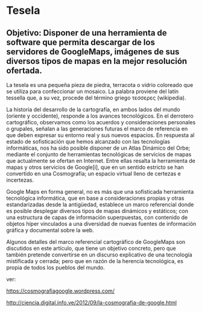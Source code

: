 Tesela 
====

Objetivo: Disponer de una herramienta de software que permita descargar de los servidores de GoogleMaps, imágenes de sus diversos tipos de mapas en la mejor resolución ofertada.
----

La tesela es una pequeña pieza de piedra, terracota o vidrio coloreado que se utiliza para confeccionar un mosaico. La palabra proviene del latín tessella que, a su vez, procede del término griego τεσσερες (wikipedia).

La historia del desarrollo de la cartografía, en ambos lados del mundo (oriente y occidente), responde a los avances tecnológicos. En el derrotero cartográfico, observamos como los acuerdos y consideraciones personales o grupales, señalan a las generaciones futuras el marco de referencia en que deben expresar su entorno real y sus nuevos espacios. En respuesta al estado de sofisticación que hemos alcanzado con las tecnologías informáticas, nos ha sido posible disponer de un Atlas Dinámico del Orbe; mediante el conjunto de herramientas tecnológicas de servicios de mapas que actualmente se ofertan en Internet. Entre ellas resalta la herramienta de mapas y otros servicios de Google[i], que en un sentido estricto se han convertido en una Cosmografía; un espacio virtual lleno de certezas e incertezas.

Google Maps en forma general, no es más que una sofisticada herramienta tecnológica informática, que en base a consideraciones propias y otras estandarizadas desde la antigüedad, establece un marco referencial donde es posible desplegar diversos tipos de mapas dinámicos y estáticos; con una estructura de capas de información superpuestas, con contenido de objetos híper vinculados a una diversidad de nuevas fuentes de información gráfica y documental sobre la web. 

Algunos detalles del marco referencial cartográfico de GoogleMaps son discutidos en este artículo, que tiene un  objetivo concreto, pero que también pretende convertirse en un discurso explicativo de una tecnología mistificada y cerrada; pero que en razón de la herencia tecnológica, es propia de todos los pueblos del mundo.

ver: 

https://cosmografiagoogle.wordpress.com/

http://ciencia.digital.info.ve/2012/09/la-cosmografia-de-google.html
